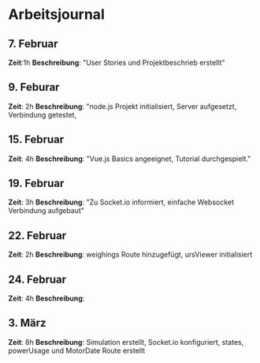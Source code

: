 # Arbeitsjournal

## 7. Februar

**Zeit**:1h
**Beschreibung**: "User Stories und Projektbeschrieb erstellt"

## 9. Feburar

**Zeit**: 2h
**Beschreibung**: "node.js Projekt initialisiert, Server aufgesetzt, Verbindung getestet,

## 15. Februar

**Zeit**: 4h
**Beschreibung**: "Vue.js Basics angeeignet, Tutorial durchgespielt."

## 19. Februar

**Zeit**: 3h
**Beschreibung**: "Zu Socket.io informiert, einfache Websocket Verbindung aufgebaut"

## 22. Februar

**Zeit**: 2h
**Beschreibung**: weighings Route hinzugefügt, ursViewer initialisiert

## 24. Februar

**Zeit**: 4h
**Beschreibung**:

## 3. März

**Zeit**: 8h
**Beschreibung**: Simulation erstellt, Socket.io konfiguriert, states, powerUsage und MotorDate Route erstellt
